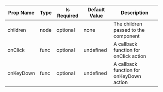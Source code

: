 <table><thead><tr><th>Prop Name</th><th>Type</th><th>Is Required</th><th>Default Value</th><th>Description</th></tr></thead><tbody><tr><td>children</td><td>node</td><td>optional</td><td>none</td><td>The children passed to the component</td></tr><tr><td>onClick</td><td>func</td><td>optional</td><td>undefined</td><td>A callback function for onClick action</td></tr><tr><td>onKeyDown</td><td>func</td><td>optional</td><td>undefined</td><td>A callback function for onKeyDown action</td></tr></tbody><table>